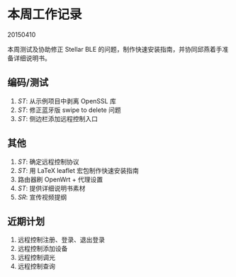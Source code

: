 # 本周工作记录

20150410

本周测试及协助修正 Stellar BLE 的问题，制作快速安装指南，并协同邱燕着手准备详细说明书。

## 编码/测试

1. *ST*: 从示例项目中剥离 OpenSSL 库
2. *ST*: 修正蓝牙版 swipe to delete 问题
3. *ST*: 侧边栏添加远程控制入口

## 其他

1. *ST*: 确定远程控制协议
2. *ST*: 用 LaTeX leaflet 宏包制作快速安装指南
3. 路由器刷 OpenWrt + 代理设置
4. *ST*: 提供详细说明书素材
5. *SR*: 宣传视频提纲

## 近期计划

1. 远程控制注册、登录、退出登录
2. 远程控制添加设备
3. 远程控制调光
4. 远程控制查询
